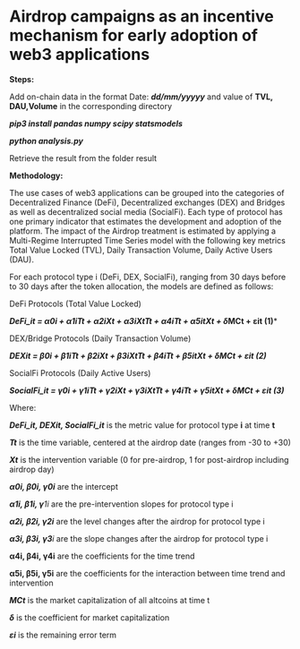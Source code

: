 # **Airdrop campaigns as an incentive mechanism for early adoption of web3 applications**

**Steps:**

Add on-chain data in the format Date: ***dd/mm/yyyyy*** and value of **TVL, DAU,Volume** in the corresponding directory

***pip3 install pandas numpy scipy statsmodels***

***python analysis.py***

Retrieve the result from the folder result

**Methodology:**

The use cases of web3 applications can be grouped into the categories of Decentralized Finance (DeFi), Decentralized exchanges (DEX) and Bridges as well as decentralized social media (SocialFi). Each type of protocol has one primary indicator that estimates the development and adoption of the platform. The impact of the Airdrop treatment is estimated by applying a Multi-Regime Interrupted Time Series model with the following key metrics Total Value Locked (TVL), Daily Transaction Volume, Daily Active Users (DAU).

For each protocol type i (DeFi, DEX, SocialFi), ranging from 30 days before to 30 days after the token allocation, the models are defined as follows:

DeFi Protocols (Total Value Locked)

***DeFi_it = α0i + α1iTt + α2iXt + α3iXtTt + α4iTt + α5itXt + δ*MCt + εit (1)***

DEX/Bridge Protocols (Daily Transaction Volume)

***DEXit = β0i + β1iTt + β2iXt + β3iXtTt + β4iTt + β5itXt + δMCt + εit (2)***

SocialFi Protocols (Daily Active Users)

***SocialFi_it = γ0i + γ1iTt + γ2iXt + γ3iXtTt + γ4iTt + γ5itXt + δMCt + εit (3)***

Where:

***DeFi_it, DEXit, SocialFi_it***  is the metric value for protocol type **i** at time **t**

***Tt***  is the time variable,
centered at the airdrop date (ranges from -30 to +30)

***Xt*** is the intervention variable
(0 for pre-airdrop, 1 for post-airdrop including airdrop day)

***α0i, β0i, γ0i*** are the intercept

***α1i, β1i, γ**1i* are the pre-intervention slopes for protocol type i

***α2i, β2i, γ2i*** are the level changes after the airdrop for protocol type i

***α3i, β3i, γ3**i* are the slope changes after the airdrop for protocol type i

**α4i, β4i, γ4i** are the coefficients for the time trend

**α5i, β5i, γ5i** are the coefficients for the interaction between time trend and intervention

***MCt*** is the market capitalization of all altcoins at time t

***δ***  is the coefficient for market capitalization

***εi***  is the remaining error term
